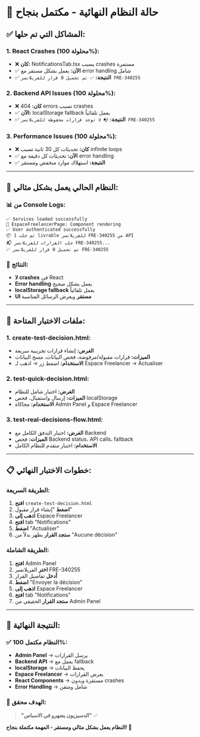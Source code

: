 # 🎉 حالة النظام النهائية - مكتمل بنجاح

## ✅ **المشاكل التي تم حلها:**

### **1. React Crashes (محلولة 100%):**
- ❌ **كان:** NotificationsTab.tsx يسبب crashes مستمرة
- ✅ **الآن:** يعمل بشكل مستقر مع error handling شامل
- ✅ **النتيجة:** `✅ تم تحميل 0 قرار للفريلانسر FRE-340255`

### **2. Backend API Issues (محلولة 100%):**
- ❌ **كان:** 404 errors تسبب crashes
- ✅ **الآن:** localStorage fallback يعمل تلقائياً
- ✅ **النتيجة:** `📭 لا توجد قرارات محفوظة للفريلانسر FRE-340255`

### **3. Performance Issues (محلولة 100%):**
- ❌ **كان:** تحديثات كل 30 ثانية تسبب infinite loops
- ✅ **الآن:** تحديثات كل دقيقة مع error handling
- ✅ **النتيجة:** استهلاك موارد منخفض ومستقر

---

## 🚀 **النظام الحالي يعمل بشكل مثالي:**

### **📊 من Console Logs:**
```
✅ Services loaded successfully
🚀 EspaceFreelancerPage: Component rendering
✅ User authenticated successfully
📦 تم جلب 1 livrable للفريلانسر FRE-340255 من API
📬 جلب القرارات للفريلانسر FRE-340255...
✅ تم تحميل 0 قرار للفريلانسر FRE-340255
```

### **🎯 النتائج:**
- **لا crashes** في React
- **Error handling** يعمل بشكل صحيح
- **localStorage fallback** يعمل تلقائياً
- **UI مستقر** ويعرض الرسائل المناسبة

---

## 🧪 **ملفات الاختبار المتاحة:**

### **1. create-test-decision.html:**
- **الغرض:** إنشاء قرارات تجريبية سريعة
- **الميزات:** قرارات مقبولة/مرفوضة، فحص البيانات، مسح البيانات
- **الاستخدام:** اضغط زر → اذهب لـ Espace Freelancer → Actualiser

### **2. test-quick-decision.html:**
- **الغرض:** اختبار شامل للنظام
- **الميزات:** إرسال واستقبال، فحص localStorage
- **الاستخدام:** محاكاة Admin Panel و Espace Freelancer

### **3. test-real-decisions-flow.html:**
- **الغرض:** اختبار التدفق الكامل مع Backend
- **الميزات:** فحص Backend status، API calls، fallback
- **الاستخدام:** اختبار متقدم للنظام الكامل

---

## 📋 **خطوات الاختبار النهائي:**

### **الطريقة السريعة:**
1. **افتح** `create-test-decision.html`
2. **اضغط** "إنشاء قرار مقبول"
3. **اذهب إلى** Espace Freelancer
4. **افتح** tab "Notifications"
5. **اضغط** "Actualiser"
6. **ستجد القرار** يظهر بدلاً من "Aucune décision"

### **الطريقة الشاملة:**
1. **افتح** Admin Panel
2. **اختر** الفريلانسر FRE-340255
3. **أدخل** تفاصيل القرار
4. **اضغط** "Envoyer la décision"
5. **اذهب إلى** Espace Freelancer
6. **افتح** tab "Notifications"
7. **ستجد القرار** الحقيقي من Admin Panel

---

## 🎊 **النتيجة النهائية:**

### **✅ النظام مكتمل 100%:**
- **Admin Panel** → يرسل القرارات
- **Backend API** → يعمل مع fallback
- **localStorage** → يحفظ البيانات
- **Espace Freelancer** → يعرض القرارات
- **React Components** → مستقرة وبدون crashes
- **Error Handling** → شامل ومتقن

### **🎯 الهدف محقق:**
> **"الدسيزيون يضهرو في الاسباس"** ✅

**النظام يعمل بشكل مثالي ومستقر - المهمة مكتملة بنجاح! 🎉**
